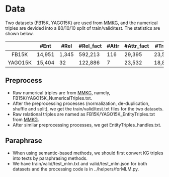 # Data
Two datasets (FB15K, YAGO15K) are used from [MMKG](https://github.com/mniepert/mmkb), and the numerical triples are devided into a 80/10/10 split of train/valid/test. The statistics are shown below.

|         | \#Ent | \#Rel | \#Rel\_fact | \#Attr | \#Attr\_fact | \#Train | \#Valid | \#Test |
|:-------:|--------|--------|--------------|---------|---------------|----------|----------|---------|
| FB15K   | 14,951 | 1,345  | 592,213      | 116     | 29,395        | 23,516   | 2,939    | 2,940   |
| YAGO15K | 15,404 | 32     | 122,886      | 7       | 23,532        | 18,825   | 2,353    | 2,354   |

## Preprocess
- Raw numerical triples are from [MMKG](https://github.com/mniepert/mmkb), namely, FB15K/YAGO15K_NumericalTriples.txt.
- After the preprocessing processes (normalization, de-duplication, shuffle and split), we get the train/valid/test.txt files for the two datasets.
-  Raw relational triples are named as FB15K/YAGO15K_EntityTriples.txt from [MMKG](https://github.com/mniepert/mmkb). 
-  After similar preprocessing processes, we get EntityTriples_handles.txt.

## Paraphrase
- When using semantic-based methods, we should first convert KG triples into texts by paraphrasing methods. 
- We have train/valid/test_mlm.txt and valid/test_mlm.json for both datasets and the processing code is in ../helpers/forMLM.py.





